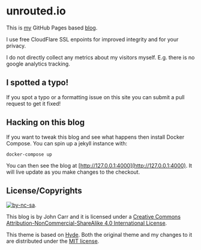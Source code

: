 # unrouted.io

This is [my](https://twitter.com/Jc2k) GitHub Pages based [blog](https://unrouted.io).

I use free CloudFlare SSL enpoints for improved integrity and for your privacy.

I do not directly collect any metrics about my visitors myself. E.g. there is no google analytics tracking.


## I spotted a typo!

If you spot a typo or a formatting issue on this site you can submit a pull request to get it fixed!


## Hacking on this blog

If you want to tweak this blog and see what happens then install Docker Compose. You can spin up a jekyll instance with:

    docker-compose up

You can then see the blog at [http://127.0.0.1:4000](http://127.0.0.1:4000). It will live update as you make changes to the checkout.


## License/Copyrights

[![by-nc-sa](https://i.creativecommons.org/l/by-nc-sa/4.0/80x15.png)](http://creativecommons.org/licenses/by-nc-sa/4.0/).

This blog is by John Carr and it is licensed under a [Creative Commons Attribution-NonCommercial-ShareAlike 4.0 International License](http://creativecommons.org/licenses/by-nc-sa/4.0/).

This theme is based on [Hyde](http://hyde.getpoole.com). Both the original theme and my changes to it are distributed under the [MIT license](https://github.com/poole/hyde/blob/master/LICENSE.md).
